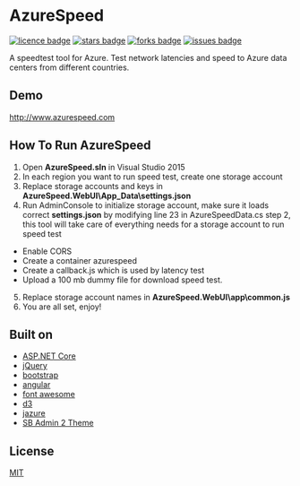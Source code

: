 # AzureSpeed
[![licence badge]][licence]
[![stars badge]][stars]
[![forks badge]][forks]
[![issues badge]][issues]

A speedtest tool for Azure. Test network latencies and speed to Azure data centers from different countries. 

## Demo
http://www.azurespeed.com   

## How To Run AzureSpeed
1. Open **AzureSpeed.sln** in Visual Studio 2015
2. In each region you want to run speed test, create one storage account 
3. Replace storage accounts and keys in **AzureSpeed.WebUI\App_Data\settings.json**
4. Run AdminConsole to initialize storage account, make sure it loads correct **settings.json** by modifying line 23 in AzureSpeedData.cs step 2, this tool will take care of everything needs for a storage account to run speed test
 - Enable CORS
 - Create a container azurespeed
 - Create a callback.js which is used by latency test
 - Upload a 100 mb dummy file for download speed test.
5. Replace storage account names in **AzureSpeed.WebUI\app\common.js**
6. You are all set, enjoy!

## Built on
 - [ASP.NET Core](https://github.com/aspnet)
 - [jQuery](https://github.com/jquery/jquery)
 - [bootstrap](https://github.com/twbs/bootstrap)
 - [angular](https://github.com/angular/angular)
 - [font awesome](https://github.com/FortAwesome/Font-Awesome)
 - [d3](https://github.com/mbostock/d3)
 - [jazure](https://github.com/orcame/jazure)
 - [SB Admin 2 Theme](https://github.com/IronSummitMedia/startbootstrap-sb-admin-2)

## License
[MIT](/LICENSE)

[licence badge]:https://img.shields.io/badge/license-MIT-blue.svg
[stars badge]:https://img.shields.io/github/stars/blrchen/AzureSpeed.svg
[forks badge]:https://img.shields.io/github/forks/blrchen/AzureSpeed.svg
[issues badge]:https://img.shields.io/github/issues/blrchen/AzureSpeed.svg

[licence]:https://github.com/blrchen/AzureSpeed/blob/master/LICENSE
[stars]:https://github.com/blrchen/AzureSpeed/stargazers
[forks]:https://github.com/blrchen/AzureSpeed/network
[issues]:https://github.com/blrchen/AzureSpeed/issues
